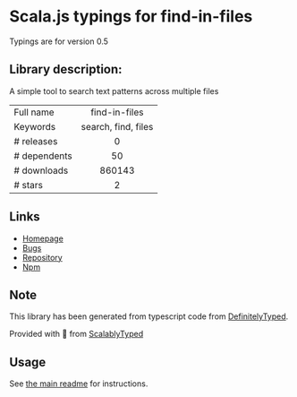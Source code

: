 
# Scala.js typings for find-in-files

Typings are for version 0.5

## Library description:
A simple tool to search text patterns across multiple files

|                    |                 |
| ------------------ | :-------------: |
| Full name          | find-in-files |
| Keywords           | search, find, files |
| # releases         | 0 |
| # dependents       | 50 |
| # downloads        | 860143 |
| # stars            | 2 |

## Links
- [Homepage](https://github.com/kaesetoast/find-in-files)
- [Bugs](https://github.com/kaesetoast/find-in-files/issues)
- [Repository](https://github.com/kaesetoast/find-in-files)
- [Npm](https://www.npmjs.com/package/find-in-files)
    


## Note
This library has been generated from typescript code from [DefinitelyTyped](https://definitelytyped.org).

Provided with :purple_heart: from [ScalablyTyped](https://github.com/oyvindberg/ScalablyTyped)

## Usage
See [the main readme](../../readme.md) for instructions.


